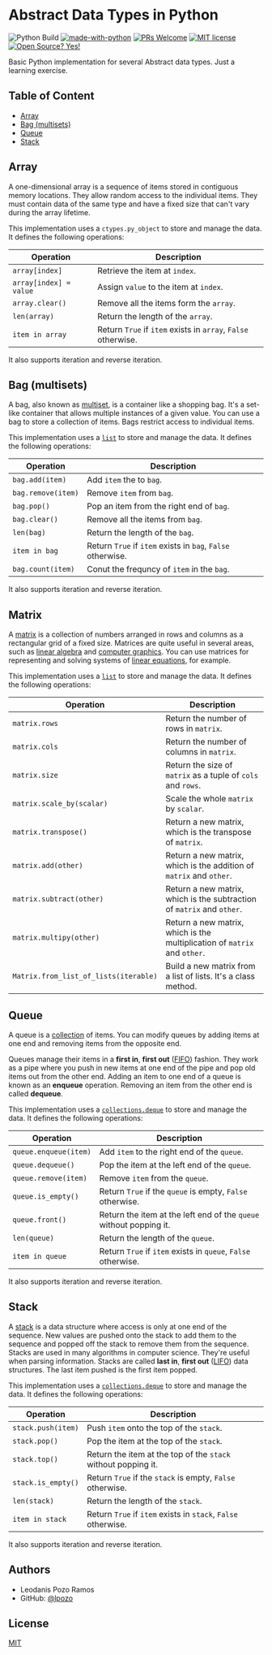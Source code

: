 # Abstract Data Types in Python

![Python Build](https://github.com/lpozo/pydata-structures/actions/workflows/python-package.yml/badge.svg)
[![made-with-python](https://img.shields.io/badge/Made%20with-Python-1f425f.svg)](https://www.python.org/)
[![PRs Welcome](https://img.shields.io/badge/PRs-welcome-brightgreen.svg?style=flat-square)](http://makeapullrequest.com)
[![MIT license](https://img.shields.io/badge/License-MIT-blue.svg)](https://lbesson.mit-license.org/)
[![Open Source? Yes!](https://badgen.net/badge/Open%20Source%20%3F/Yes%21/blue?icon=github)](https://github.com/Naereen/badges/)

Basic Python implementation for several Abstract data types. Just a learning exercise.

## Table of Content

- [Array](#array)
- [Bag (multisets)](#bag-multisets)
- [Queue](#queue)
- [Stack](#stack)

## Array

A one-dimensional array is a sequence of items stored in contiguous memory locations. They allow random access to the individual items. They must contain data of the same type and have a fixed size that can't vary during the array lifetime.

This implementation uses a `ctypes.py_object` to store and manage the data. It defines the following operations:

| Operation              | Description                                                   |
| ---------------------- | ------------------------------------------------------------- |
| `array[index]`         | Retrieve the item at `index`.                                 |
| `array[index] = value` | Assign `value` to the item at `index`.                        |
| `array.clear()`        | Remove all the items form the `array`.                        |
| `len(array)`           | Return the length of the `array`.                             |
| `item in array`        | Return `True` if `item` exists in `array`, `False` otherwise. |

It also supports iteration and reverse iteration.

## Bag (multisets)

A bag, also known as [multiset](https://en.wikipedia.org/wiki/Multiset), is a container like a shopping bag. It's a set-like container that allows multiple instances of a given value. You can use a bag to store a collection of items. Bags restrict access to individual items.

This implementation uses a [`list`](https://docs.python.org/3/library/stdtypes.html#list) to store and manage the data. It defines the following operations:

| Operation          | Description                                                 |
| ------------------ | ----------------------------------------------------------- |
| `bag.add(item)`    | Add `item` the to `bag`.                                    |
| `bag.remove(item)` | Remove `item` from `bag`.                                   |
| `bag.pop()`        | Pop an item from the right end of `bag`.                    |
| `bag.clear()`      | Remove all the items from `bag`.                            |
| `len(bag)`         | Return the length of the `bag`.                             |
| `item in bag`      | Return `True` if `item` exists in `bag`, `False` otherwise. |
| `bag.count(item)`  | Conut the frequncy of `item` in the `bag`.                  |

It also supports iteration and reverse iteration.

## Matrix

A [matrix](https://en.wikipedia.org/wiki/Matrix_(mathematics)) is a collection of numbers arranged in rows and columns as a rectangular grid of a fixed size. Matrices are quite useful in several areas, such as [linear algebra](https://en.wikipedia.org/wiki/Linear_algebra) and [computer graphics](https://en.wikipedia.org/wiki/Computer_graphics). You can use matrices for representing and solving systems of [linear equations](https://en.wikipedia.org/wiki/Linear_equation), for example.

This implementation uses a [`list`](https://docs.python.org/3/library/stdtypes.html#list) to store and manage the data. It defines the following operations:

| Operation                             | Description                                                  |
| ------------------------------------- | ------------------------------------------------------------ |
| `matrix.rows`                         | Return the number of rows in `matrix`.                       |
| `matrix.cols`                         | Return the number of columns in `matrix`.                    |
| `matrix.size`                         | Return the size of `matrix` as a tuple of `cols` and `rows`. |
| `matrix.scale_by(scalar)`             | Scale the whole `matrix` by `scalar`.                        |
| `matrix.transpose()`                  | Return a new matrix, which is the transpose of `matrix`.     |
| `matrix.add(other)`                   | Return a new matrix, which is the addition of `matrix` and `other`. |
| `matrix.subtract(other)`              | Return a new matrix, which is the subtraction of `matrix` and `other`. |
| `matrix.multipy(other)`               | Return a new matrix, which is the multiplication of `matrix` and `other`. |
| `Matrix.from_list_of_lists(iterable)` | Build a new matrix from a list of lists. It's a class method. |

## Queue

A queue is a [collection](https://en.wikipedia.org/wiki/Collection_(abstract_data_type)) of items. You can modify queues by adding items at one end and removing items from the opposite end.

Queues manage their items in a **first in**, **first out** ([FIFO](https://en.wikipedia.org/wiki/FIFO_(computing_and_electronics))) fashion. They work as a pipe where you push in new items at one end of the pipe and pop old items out from the other end. Adding an item to one end of a queue is known as an **enqueue** operation. Removing an item from the other end is called **dequeue**.

This implementation uses a [`collections.deque`](https://docs.python.org/3/library/collections.html?highlight=collections#collections.deque) to store and manage the data. It defines the following operations:

| Operation             | Description                                                        |
| --------------------- | ------------------------------------------------------------------ |
| `queue.enqueue(item)` | Add `item` to the right end of the `queue`.                        |
| `queue.dequeue()`     | Pop the item at the left end of the `queue`.                       |
| `queue.remove(item)`  | Remove `item` from the `queue`.                                    |
| `queue.is_empty()`    | Return `True` if the `queue` is empty, `False` otherwise.          |
| `queue.front()`       | Return the item at the left end of the `queue` without popping it. |
| `len(queue)`          | Return the length of the `queue`.                                  |
| `item in queue`       | Return `True` if `item` exists in `queue`, `False` otherwise.      |

It also supports iteration and reverse iteration.

## Stack

A [stack](https://en.wikipedia.org/wiki/Stack_(abstract_data_type)) is a data structure where access is only at one end of the sequence. New values are pushed onto the stack to add them to the sequence and popped off the stack to remove them from the sequence. Stacks are used in many algorithms in computer science. They're useful when parsing information. Stacks are called **last in**, **first out** ([LIFO](https://en.wikipedia.org/wiki/FIFO_and_LIFO_accounting#LIFO)) data structures. The last item pushed is the first item popped.

This implementation uses a [`collections.deque`](https://docs.python.org/3/library/collections.html?highlight=collections#collections.deque) to store and manage the data. It defines the following operations:

| Operation          | Description                                                   |
| ------------------ | ------------------------------------------------------------- |
| `stack.push(item)` | Push `item` onto the top of the `stack`.                      |
| `stack.pop()`      | Pop the item at the top of the `stack`.                       |
| `stack.top()`      | Return the item at the top of the `stack` without popping it. |
| `stack.is_empty()` | Return `True` if the `stack` is empty, `False` otherwise.     |
| `len(stack)`       | Return the length of the `stack`.                             |
| `item in stack`    | Return `True` if `item` exists in `stack`, `False` otherwise. |

It also supports iteration and reverse iteration.

## Authors

- Leodanis Pozo Ramos
- GitHub: [@lpozo](https://www.github.com/lpozo)

## License

[MIT](https://choosealicense.com/licenses/mit/)
